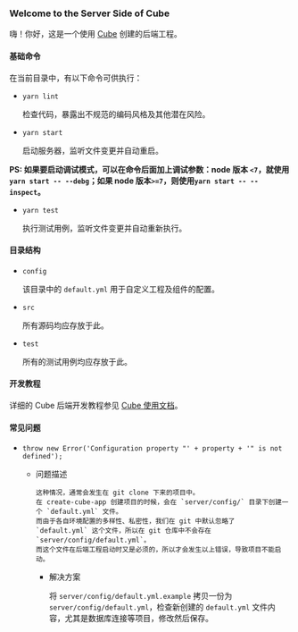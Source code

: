 ### Welcome to the Server Side of Cube

嗨！你好，这是一个使用 [Cube](http://cube.intra.knownsec.com) 创建的后端工程。

#### 基础命令

在当前目录中，有以下命令可供执行：

* `yarn lint`

    检查代码，暴露出不规范的编码风格及其他潜在风险。

* `yarn start`

    启动服务器，监听文件变更并自动重启。
  
**PS: 如果要启动调试模式，可以在命令后面加上调试参数：node 版本 `<7`，就使用`yarn start -- --debg`；如果 node 版本`>=7`，则使用`yarn start -- --inspect`。**

* `yarn test`

    执行测试用例，监听文件变更并自动重新执行。

#### 目录结构

* `config`

    该目录中的 `default.yml` 用于自定义工程及组件的配置。

*  `src`

    所有源码均应存放于此。

* `test`

    所有的测试用例均应存放于此。

#### 开发教程

详细的 Cube 后端开发教程参见 [Cube 使用文档](http://cube.intra.knownsec.com/cube-docs/)。


#### 常见问题

* `throw new Error('Configuration property "' + property + '" is not defined');`

  * 问题描述

        这种情况，通常会发生在 git clone 下来的项目中。
        在 create-cube-app 创建项目的时候，会在 `server/config/` 目录下创建一个 `default.yml` 文件。
        而由于各自环境配置的多样性、私密性，我们在 git 中默认忽略了 `default.yml` 这个文件，所以在 git 仓库中不会存在 `server/config/default.yml`。
        而这个文件在后端工程启动时又是必须的，所以才会发生以上错误，导致项目不能启动。

    * 解决方案

        将 `server/config/default.yml.example` 拷贝一份为 `server/config/default.yml`，检查新创建的 `default.yml` 文件内容，尤其是数据库连接等项目，修改然后保存。
